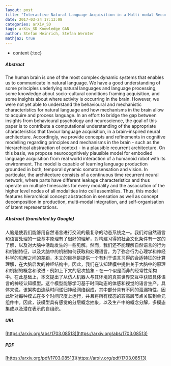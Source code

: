 ```yaml
---
layout: post
title: "Interactive Natural Language Acquisition in a Multi-modal Recurrent Neural Architecture"
date: 2017-03-24 17:13:08
categories: arXiv_SD
tags: arXiv_SD Knowledge GAN
author: Stefan Heinrich, Stefan Wermter
mathjax: true
---
```


* content
{:toc}

##### Abstract
The human brain is one of the most complex dynamic systems that enables us to communicate in natural language. We have a good understanding of some principles underlying natural languages and language processing, some knowledge about socio-cultural conditions framing acquisition, and some insights about where activity is occurring in the brain. However, we were not yet able to understand the behavioural and mechanistic characteristics for natural language and how mechanisms in the brain allow to acquire and process language. In an effort to bridge the gap between insights from behavioural psychology and neuroscience, the goal of this paper is to contribute a computational understanding of the appropriate characteristics that favour language acquisition, in a brain-inspired neural architecture. Accordingly, we provide concepts and refinements in cognitive modelling regarding principles and mechanisms in the brain - such as the hierarchical abstraction of context - in a plausible recurrent architecture. On this basis, we propose neurocognitively plausible model for embodied language acquisition from real world interaction of a humanoid robot with its environment. The model is capable of learning language production grounded in both, temporal dynamic somatosensation and vision. In particular, the architecture consists of a continuous time recurrent neural network, where parts have different leakage characteristics and thus operate on multiple timescales for every modality and the association of the higher level nodes of all modalities into cell assemblies. Thus, this model features hierarchical concept abstraction in sensation as well as concept decomposition in production, multi-modal integration, and self-organisation of latent representations.

##### Abstract (translated by Google)
人脑是使我们能够用自然语言进行交流的最复杂的动态系统之一。我们对自然语言和语言处理的一些基本原理有了很好的理解，对构建习得的社会文化条件有一定的了解，以及对大脑中活动发生的一些见解。然而，我们还不能理解自然语言的行为和机制特征，以及大脑中的机制如何获取和处理语言。为了弥合行为心理学和神经科学的见解之间的差距，本文的目标是提供一个有利于语言习得的合适特征的计算理解，在大脑启发的神经结构中。因此，我们在认知建模中提供关于大脑中的原理和机制的概念和改进 - 例如上下文的层次抽象 - 在一个似是而非的经常性架构中。在此基础上，本文提出了从仿人机器人与其环境的真实世界交互中获取具体语言的神经认知模型。这个模型能够学习基于时间动态的体感和视觉的语言生产。具体来说，该架构由连续时间递归神经网络组成，其中部分具有不同的泄漏特性，因此针对每种模式在多个时间尺度上运行，并且将所有模态的较高层节点关联到单元组件中。因此，该模型具有感觉的分层概念抽象，以及生产中的概念分解，多模态集成以及潜在表示的自组织。

##### URL
[https://arxiv.org/abs/1703.08513](https://arxiv.org/abs/1703.08513)

##### PDF
[https://arxiv.org/pdf/1703.08513](https://arxiv.org/pdf/1703.08513)

